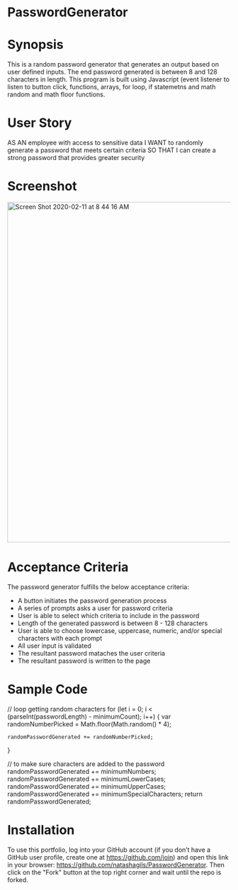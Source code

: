 # PasswordGenerator

# Synopsis
This is a random password generator that generates an output based on user defined inputs. The end password generated is between 8 and 128 characters in length. This program is built using Javascript (event listener to listen to button click, functions, arrays, for loop, if statemetns and math random and math floor functions. 

# User Story
AS AN employee with access to sensitive data
I WANT to randomly generate a password that meets certain criteria
SO THAT I can create a strong password that provides greater security


# Screenshot 
<img width="769" alt="Screen Shot 2020-02-11 at 8 44 16 AM" src="https://user-images.githubusercontent.com/56641651/74241794-ba2ec500-4caa-11ea-9221-ee0a7684e86b.png">

# Acceptance Criteria 
The password generator fulfills the below acceptance criteria: 

* A button initiates the password generation process
* A series of prompts asks a user for password criteria
* User is able to select which criteria to include in the password
* Length of the generated password is between 8 - 128 characters
* User is able to choose lowercase, uppercase, numeric, and/or special characters with each prompt 
* All user input is validated
* The resultant password mataches the user criteria 
* The resultant password is written to the page 

# Sample Code


  // loop getting random characters
  for (let i = 0; i < (parseInt(passwordLength) - minimumCount); i++) {
    var randomNumberPicked = Math.floor(Math.random() * 4);

    randomPasswordGenerated += randomNumberPicked;

  }

  // to make sure characters are added to the password
  randomPasswordGenerated += minimumNumbers;
  randomPasswordGenerated += minimumLowerCases;
  randomPasswordGenerated += minimumUpperCases;
  randomPasswordGenerated += minimumSpecialCharacters;
  return randomPasswordGenerated;
  
  
 # Installation
To use this portfolio, log into your GitHub account (if you don’t have a GitHub user profile, create one at https://github.com/join) and open this link in your browser: https://github.com/natashagils/PasswordGenerator. Then click on the "Fork" button at the top right corner and wait until the repo is forked. 



